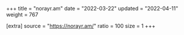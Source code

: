 +++
title = "norayr.am"
date = "2022-03-22"
updated = "2022-04-11"
weight = 767

[extra]
source = "https://norayr.am/"
ratio = 100
size = 1
+++
